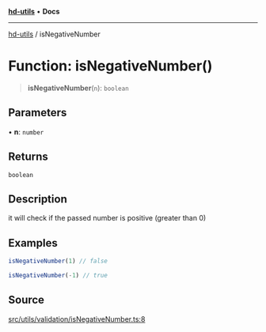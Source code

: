 [**hd-utils**](../README.md) • **Docs**

***

[hd-utils](../globals.md) / isNegativeNumber

# Function: isNegativeNumber()

> **isNegativeNumber**(`n`): `boolean`

## Parameters

• **n**: `number`

## Returns

`boolean`

## Description

it will check if the passed number is positive (greater than 0)

## Examples

```ts
isNegativeNumber(1) // false
```

```ts
isNegativeNumber(-1) // true
```

## Source

[src/utils/validation/isNegativeNumber.ts:8](https://github.com/AhmadHddad/h-utils/blob/5c76ff5de068cee019fc632d9da2e395721bb48f/src/utils/validation/isNegativeNumber.ts#L8)
